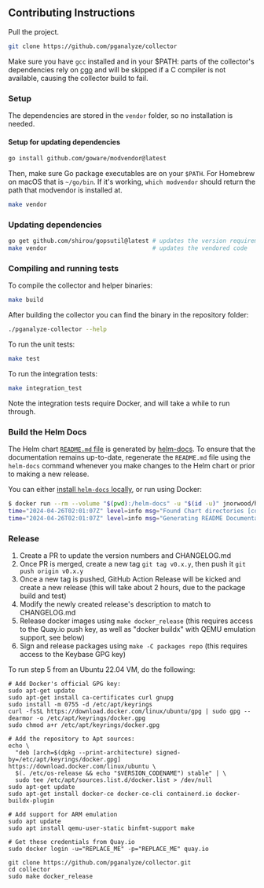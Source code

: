 ## Contributing Instructions

Pull the project.

```sh
git clone https://github.com/pganalyze/collector
```

Make sure you have `gcc` installed and in your $PATH: parts of the collector's
dependencies rely on [cgo](https://pkg.go.dev/cmd/cgo) and will be skipped if
a C compiler is not available, causing the collector build to fail.

### Setup

The dependencies are stored in the `vendor` folder, so no installation is needed.

#### Setup for updating dependencies

```sh
go install github.com/goware/modvendor@latest
```

Then, make sure Go package executables are on your `$PATH`. For Homebrew on macOS that is `~/go/bin`. If it's working, `which modvendor` should return the path that modvendor is installed at.

```sh
make vendor
```

### Updating dependencies

```sh
go get github.com/shirou/gopsutil@latest # updates the version requirement
make vendor                              # updates the vendored code
```

### Compiling and running tests

To compile the collector and helper binaries:

```sh
make build
```

After building the collector you can find the binary in the repository folder:

```sh
./pganalyze-collector --help
```

To run the unit tests:

```sh
make test
```

To run the integration tests:

```sh
make integration_test
```

Note the integration tests require Docker, and will take a while to run through.

### Build the Helm Docs

The Helm chart [`README.md` file](contrib/helm/pganalyze-collector/README.md) is
generated by [helm-docs](https://github.com/norwoodj/helm-docs).
To ensure that the documentation remains up-to-date, regenerate the `README.md`
file using the `helm-docs` command whenever you make changes to the Helm chart
or prior to making a new release.

You can either [install `helm-docs` locally](https://github.com/norwoodj/helm-docs?tab=readme-ov-file#installation),
or run using Docker:

```sh
$ docker run --rm --volume "$(pwd):/helm-docs" -u "$(id -u)" jnorwood/helm-docs:latest
time="2024-04-26T02:01:07Z" level=info msg="Found Chart directories [contrib/helm/pganalyze-collector]"
time="2024-04-26T02:01:07Z" level=info msg="Generating README Documentation for chart contrib/helm/pganalyze-collector
```

### Release

1. Create a PR to update the version numbers and CHANGELOG.md
2. Once PR is merged, create a new tag `git tag v0.x.y`, then push it `git push origin v0.x.y`
3. Once a new tag is pushed, GitHub Action Release will be kicked and create a new release (this will take about 2 hours, due to the package build and test)
4. Modify the newly created release's description to match to CHANGELOG.md
5. Release docker images using `make docker_release` (this requires access to the Quay.io push key, as well as "docker buildx" with QEMU emulation support, see below)
6. Sign and release packages using `make -C packages repo` (this requires access to the Keybase GPG key)

To run step 5 from an Ubuntu 22.04 VM, do the following:

```
# Add Docker's official GPG key:
sudo apt-get update
sudo apt-get install ca-certificates curl gnupg
sudo install -m 0755 -d /etc/apt/keyrings
curl -fsSL https://download.docker.com/linux/ubuntu/gpg | sudo gpg --dearmor -o /etc/apt/keyrings/docker.gpg
sudo chmod a+r /etc/apt/keyrings/docker.gpg

# Add the repository to Apt sources:
echo \
  "deb [arch=$(dpkg --print-architecture) signed-by=/etc/apt/keyrings/docker.gpg] https://download.docker.com/linux/ubuntu \
  $(. /etc/os-release && echo "$VERSION_CODENAME") stable" | \
  sudo tee /etc/apt/sources.list.d/docker.list > /dev/null
sudo apt-get update
sudo apt-get install docker-ce docker-ce-cli containerd.io docker-buildx-plugin

# Add support for ARM emulation
sudo apt update
sudo apt install qemu-user-static binfmt-support make

# Get these credentials from Quay.io
sudo docker login -u="REPLACE_ME" -p="REPLACE_ME" quay.io

git clone https://github.com/pganalyze/collector.git
cd collector
sudo make docker_release
```
